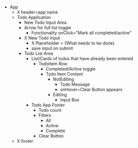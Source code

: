 - App
  - X header=app name
  - Todo Application
    -  New Todo Input Area
      - Arrow for full list toggle
        - Functionality onClick="Mark all completed/active"
      - X New Todo Input
        - X Placeholder = {What needs to be done}
        - save input on submit
    - Todo List Area
      - List/Cards of todos that have already been entered
        - TodoItem Row
          - Completed/Active toggle
          - Todo Item Content
            - NotEditing
              - Todo Message
              - onHover=Clear Button appears
            - Editing
              - Input Box
      - Todo App Footer
        - Todo count
        - Filters
          - All
          - Active
          - Complete
        - Clear Button
  - X footer